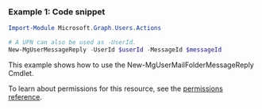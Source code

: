 ### Example 1: Code snippet

```powershellImport-Module Microsoft.Graph.Users.Actions

# A UPN can also be used as -UserId.
New-MgUserMessageReply -UserId $userId -MessageId $messageId
```
This example shows how to use the New-MgUserMailFolderMessageReply Cmdlet.
To learn about permissions for this resource, see the [permissions reference](/graph/permissions-reference).

